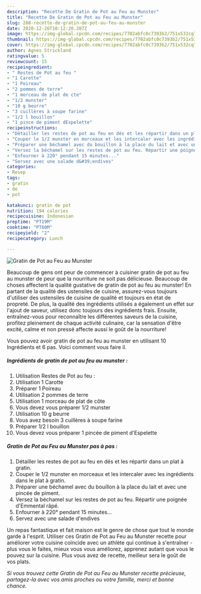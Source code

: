 ```yaml
---
description: "Recette De Gratin de Pot au Feu au Munster"
title: "Recette De Gratin de Pot au Feu au Munster"
slug: 288-recette-de-gratin-de-pot-au-feu-au-munster
date: 2020-12-26T10:12:20.207Z
image: https://img-global.cpcdn.com/recipes/7702abfc0c7393b2/751x532cq70/gratin-de-pot-au-feu-au-munster-photo-principale-de-la-recette.jpg
thumbnail: https://img-global.cpcdn.com/recipes/7702abfc0c7393b2/751x532cq70/gratin-de-pot-au-feu-au-munster-photo-principale-de-la-recette.jpg
cover: https://img-global.cpcdn.com/recipes/7702abfc0c7393b2/751x532cq70/gratin-de-pot-au-feu-au-munster-photo-principale-de-la-recette.jpg
author: Agnes Strickland
ratingvalue: 5
reviewcount: 15
recipeingredient:
- " Restes de Pot au feu "
- "1 Carotte"
- "1 Poireau"
- "2 pommes de terre"
- "1 morceau de plat de cte"
- "1/2 munster"
- "10 g beurre"
- "3 cuillères à soupe farine"
- "1/2 l bouillon"
- "1 pince de piment dEspelette"
recipeinstructions:
- "Détailler les restes de pot au feu en dés et les répartir dans un plat à gratin."
- "Couper le 1/2 munster en morceaux et les intercaler avec les ingrédients dans le plat à gratin."
- "Préparer une béchamel avec du bouillon à la place du lait et avec une pincée de piment."
- "Versez la béchamel sur les restes de pot au feu. Répartir une poignée d&#39;Emmental râpé."
- "Enfourner à 220° pendant 15 minutes..."
- "Servez avec une salade d&#39;endives"
categories:
- Resep
tags:
- gratin
- de
- pot

katakunci: gratin de pot 
nutrition: 194 calories
recipecuisine: Indonesian
preptime: "PT19M"
cooktime: "PT60M"
recipeyield: "2"
recipecategory: Lunch

---
```



![Gratin de Pot au Feu au Munster](https://img-global.cpcdn.com/recipes/7702abfc0c7393b2/751x532cq70/gratin-de-pot-au-feu-au-munster-photo-principale-de-la-recette.jpg)

Beaucoup de gens ont peur de commencer à cuisiner gratin de pot au feu au munster de peur que la nourriture ne soit pas délicieuse. Beaucoup de choses affectent la qualité gustative de gratin de pot au feu au munster! En partant de la qualité des ustensiles de cuisine, assurez-vous toujours d'utiliser des ustensiles de cuisine de qualité et toujours en état de propreté. De plus, la qualité des ingrédients utilisés a également un effet sur l'ajout de saveur, utilisez donc toujours des ingrédients frais. Ensuite, entraînez-vous pour reconnaître les différentes saveurs de la cuisine, profitez pleinement de chaque activité culinaire, car la sensation d'être excité, calme et non pressé affecte aussi le goût de la nourriture!

<!--inarticleads1-->

Vous pouvez avoir gratin de pot au feu au munster en utilisant 10 Ingrédients et 6 pas. Voici comment vous faire il.

##### Ingrédients de gratin de pot au feu au munster :

1. Utilisation  Restes de Pot au feu :
1. Utilisation 1 Carotte
1. Préparer 1 Poireau
1. Utilisation 2 pommes de terre
1. Utilisation 1 morceau de plat de côte
1. Vous devez vous préparer 1/2 munster
1. Utilisation 10 g beurre
1. Vous avez besoin 3 cuillères à soupe farine
1. Préparer 1/2 l bouillon
1. Vous devez vous préparer 1 pincée de piment d&#39;Espelette




<!--inarticleads2-->

##### Gratin de Pot au Feu au Munster pas à pas :

1. Détailler les restes de pot au feu en dés et les répartir dans un plat à gratin.
1. Couper le 1/2 munster en morceaux et les intercaler avec les ingrédients dans le plat à gratin.
1. Préparer une béchamel avec du bouillon à la place du lait et avec une pincée de piment.
1. Versez la béchamel sur les restes de pot au feu. Répartir une poignée d&#39;Emmental râpé.
1. Enfourner à 220° pendant 15 minutes...
1. Servez avec une salade d&#39;endives




<!--inarticleads1-->

<p>
Un repas fantastique et fait maison est le genre de chose que tout le monde garde à l'esprit. Utiliser ces Gratin de Pot au Feu au Munster recette pour améliorer votre cuisine coïncide avec un athlète qui continue à s'entraîner - plus vous le faites, mieux vous vous améliorez, apprenez autant que vous le pouvez sur la cuisine. Plus vous avez de recette, meilleur sera le goût de vos plats.
</p>

<p>
<i>Si vous trouvez cette Gratin de Pot au Feu au Munster recette précieuse, partagez-la avec vos amis proches ou votre famille, merci et bonne chance.</i>
</p>
